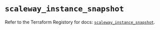 # `scaleway_instance_snapshot`

Refer to the Terraform Registory for docs: [`scaleway_instance_snapshot`](https://registry.terraform.io/providers/scaleway/scaleway/2.28.0/docs/resources/instance_snapshot).
